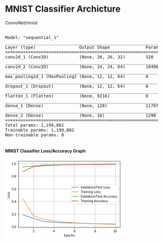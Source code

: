 # MNIST Classifier Archicture
<h6>ConvoNet/mnist</h6>
<pre>
Model: "sequential_1"
_________________________________________________________________
Layer (type)                 Output Shape              Param #   
=================================================================
conv2d_1 (Conv2D)            (None, 26, 26, 32)        320       
_________________________________________________________________
conv2d_2 (Conv2D)            (None, 24, 24, 64)        18496     
_________________________________________________________________
max_pooling2d_1 (MaxPooling2 (None, 12, 12, 64)        0         
_________________________________________________________________
dropout_1 (Dropout)          (None, 12, 12, 64)        0         
_________________________________________________________________
flatten_1 (Flatten)          (None, 9216)              0         
_________________________________________________________________
dense_1 (Dense)              (None, 128)               1179776   
_________________________________________________________________
dense_2 (Dense)              (None, 10)                1290      
=================================================================
Total params: 1,199,882
Trainable params: 1,199,882
Non-trainable params: 0
_________________________________________________________________
</pre>
<h4>MNIST Classifier Loss/Accuracy Graph</h4>

![Image description](https://raw.githubusercontent.com/asonib/deeplearning/master/ConvoNet/mnist-classifier/graph.png)
